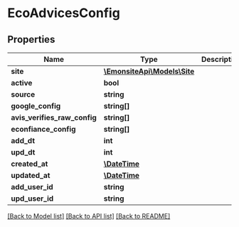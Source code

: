 # EcoAdvicesConfig

## Properties
Name | Type | Description | Notes
------------ | ------------- | ------------- | -------------
**site** | [**\EmonsiteApi\Models\Site**](Site.md) |  | [optional] 
**active** | **bool** |  | [optional] 
**source** | **string** |  | [optional] 
**google_config** | **string[]** |  | [optional] 
**avis_verifies_raw_config** | **string[]** |  | [optional] 
**econfiance_config** | **string[]** |  | [optional] 
**add_dt** | **int** |  | [optional] 
**upd_dt** | **int** |  | [optional] 
**created_at** | [**\DateTime**](\DateTime.md) |  | [optional] 
**updated_at** | [**\DateTime**](\DateTime.md) |  | [optional] 
**add_user_id** | **string** |  | [optional] 
**upd_user_id** | **string** |  | [optional] 

[[Back to Model list]](../../README.md#documentation-for-models) [[Back to API list]](../../README.md#documentation-for-api-endpoints) [[Back to README]](../../README.md)

